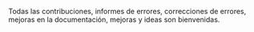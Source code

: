 Todas las contribuciones, informes de errores, correcciones de errores, mejoras en la documentación, mejoras y ideas son bienvenidas.

